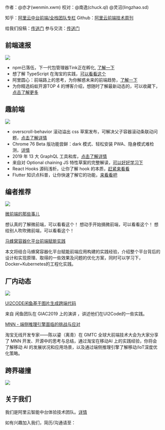 作者：@亦才(wenmin.xwm) 
校对：@南逸(chuck.ql)  @灵沼(lingzhao.sd) 

知乎：[阿里云中台前端/全栈团队专栏](https://zhuanlan.zhihu.com/aliyun)
Github：[阿里云前端技术周刊](https://github.com/aliyunfe/weekly)

给我们投稿：[传送门](https://github.com/aliyunfe/weekly/issues/new)
参与交流：[传送门](https://github.com/aliyunfe/weekly/issues/5)


## 前端速报
![](https://img.alicdn.com/tfs/TB1T43Fa4iH3KVjSZPfXXXBiVXa-2560-600.jpg)

- npm已落伍，下一代包管理器Tink正在孵化, [了解一下](https://mp.weixin.qq.com/s/wDMcKSYUsZDtx9sSzSDyBg)
- 想了解 TypeScript 在淘宝的实践，[可以看看这个](https://mp.weixin.qq.com/s/N6Jmrbi-3AY_uo_lc-dBiw)
- 阿里圆心：前端路上的思考，为你解惑未来的前端趋势，[了解一下](https://mp.weixin.qq.com/s/cg6_0qSy-nd7YZUsF6gWZw)
- 为你精选蚂蚁开源TOP 4 的博客介绍，想随时了解最新动态的，可以收藏下，[点击了解更多](https://mp.weixin.qq.com/s/d_tS9KEMZNgNhwCqfo0SLA)
## 趣前端
![](https://img.alicdn.com/tfs/TB19FgGa3KG3KVjSZFLXXaMvXXa-2560-600.jpg)

- overscroll-behavior 滚动溢出 css 草案发布，可解决父子容器滚动条联动问题，[点击了解详情](https://mp.weixin.qq.com/s/LZC0R2mHgewh1VO6adgivg)
- Chrome 76 Beta 版功能尝鲜：dark 模式、轻松安装 PWA、隐身模式难检测，[详情](https://www.infoq.cn/article/AclzCtMCy2I4x-FUgzhi)
- 2019 年 13 大 GraphQL 工具和库，[点击了解详情](https://www.infoq.cn/article/bl*EA59lRYDE9XlkJGg0)
- 来自对  Optional chaining  JS 特性草案的完整解读，[可以好好学习下](https://segmentfault.com/a/1190000019497019)
- React Hooks 源码浅析，让你了解 hook 的本质，[赶紧来看看](https://zhuanlan.zhihu.com/p/68842478)
- Flutter 知识点科普，让你快速了解它的功能，[来看看吧](https://mp.weixin.qq.com/s/iWQwjC8mEWSX9TNz_hn6rw)
## 编者推荐
![](https://img.alicdn.com/tfs/TB11G3Ga2WG3KVjSZFPXXXaiXXa-2560-600.jpg)

[微前端的那些事儿](https://github.com/phodal/microfrontends)

想认真的了解微前端，可以看看这个！
想动手开始搞微前端，可以看看这个！
想给别人吹吹微前端，可以看看这个！

[马蜂窝容器化平台前端赋能实践](https://mp.weixin.qq.com/s?__biz=Mzg5MTA4Mzg5NA==&mid=2247483924&idx=1&sn=111f9018fec802f9ae50649a6c9c9da2&chksm=cfd38f0df8a4061bdeea970a2acb4e22110943aa143dcb6c767633bdec98e93961cbb37031c0&xtrack=1&scene=90&subscene=93&sessionid=1561083883&clicktime=1561)

本文将结合马蜂窝容器化平台赋能前端应用构建的实践经验，介绍整个平台背后的设计和实现原理、取得的一些效果及问题的优化方案，同时可以学习下，Docker+Kubernetes的工程化实践。

## 厂内动态
![](https://img.alicdn.com/tfs/TB1GNoHa.uF3KVjSZK9XXbVtXXa-2560-600.jpg)

[UI2CODE闲鱼基于图片生成跨端代码](https://mp.weixin.qq.com/s?__biz=MzU4MDUxOTI5NA==&mid=2247484586&idx=1&sn=1bfaf77792145d8990ddc6c5132e134d&chksm=fd54d0bbca2359ad1f84b00815e6a6dfb3dd322b5d8dd7ddbbaeb416bc4cf2424e46944d9bd7&token=170117575&lang=zh_CN#rd)

来自 闲鱼团队在 GIAC2019 上的演讲 ，讲述他们在UI2Code的一些实践。

[MNN - 端侧推理引擎面临的挑战与应对](https://mp.weixin.qq.com/s?__biz=MzAxNDEwNjk5OQ==&mid=2650402944&idx=1&sn=84276333ed97cf1079135c4e8d1d9459&chksm=83953898b4e2b18e59b6f1147f9177f6c57588077ee30dc291c91778e7c011f0c5e863d56aae&token=1718130173&lang=zh_CN#rd)

淘宝无线开发专家——陈以鎏（离青）在 GMTC 全球大前端技术大会为大家分享了 MNN 开发、开源中的思考与总结，通过淘宝在移动AI 上的实践经验，你将会了解移动 AI 的发展状况和应用场景，以及通过端侧推理引擎了解移动/IoT深度优化策略。

## 跨界碰撞
![](https://img.alicdn.com/tfs/TB11FUIa81D3KVjSZFyXXbuFpXa-2560-600.jpg)

## 关于我们

我们是阿里云智能中台体验技术团队。[详情](https://github.com/aliyunfe/weekly/blob/master/about.md)

如有兴趣加入我们，简历/沟通请至：
